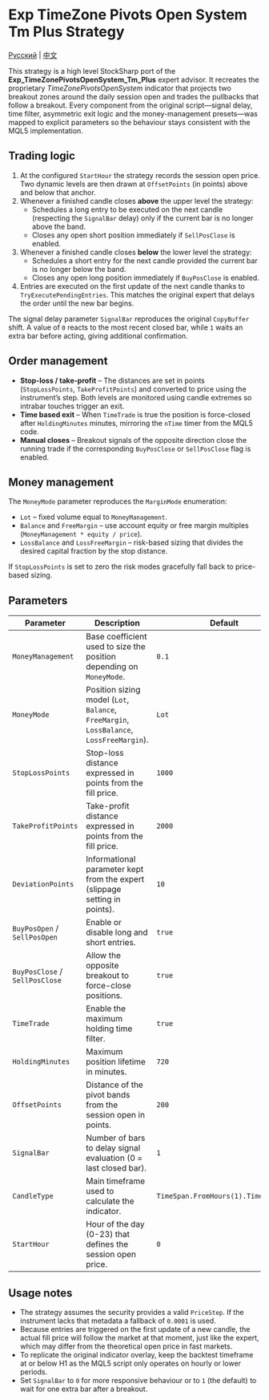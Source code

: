 # Exp TimeZone Pivots Open System Tm Plus Strategy
[Русский](README_ru.md) | [中文](README_cn.md)

This strategy is a high level StockSharp port of the **Exp_TimeZonePivotsOpenSystem_Tm_Plus** expert advisor. It recreates the proprietary *TimeZonePivotsOpenSystem* indicator that projects two breakout zones around the daily session open and trades the pullbacks that follow a breakout. Every component from the original script—signal delay, time filter, asymmetric exit logic and the money-management presets—was mapped to explicit parameters so the behaviour stays consistent with the MQL5 implementation.

## Trading logic

1. At the configured `StartHour` the strategy records the session open price. Two dynamic levels are then drawn at `OffsetPoints` (in points) above and below that anchor.
2. Whenever a finished candle closes **above** the upper level the strategy:
   - Schedules a long entry to be executed on the next candle (respecting the `SignalBar` delay) only if the current bar is no longer above the band.
   - Closes any open short position immediately if `SellPosClose` is enabled.
3. Whenever a finished candle closes **below** the lower level the strategy:
   - Schedules a short entry for the next candle provided the current bar is no longer below the band.
   - Closes any open long position immediately if `BuyPosClose` is enabled.
4. Entries are executed on the first update of the next candle thanks to `TryExecutePendingEntries`. This matches the original expert that delays the order until the new bar begins.

The signal delay parameter `SignalBar` reproduces the original `CopyBuffer` shift. A value of `0` reacts to the most recent closed bar, while `1` waits an extra bar before acting, giving additional confirmation.

## Order management

* **Stop-loss / take-profit** – The distances are set in points (`StopLossPoints`, `TakeProfitPoints`) and converted to price using the instrument’s step. Both levels are monitored using candle extremes so intrabar touches trigger an exit.
* **Time based exit** – When `TimeTrade` is true the position is force-closed after `HoldingMinutes` minutes, mirroring the `nTime` timer from the MQL5 code.
* **Manual closes** – Breakout signals of the opposite direction close the running trade if the corresponding `BuyPosClose` or `SellPosClose` flag is enabled.

## Money management

The `MoneyMode` parameter reproduces the `MarginMode` enumeration:

- `Lot` – fixed volume equal to `MoneyManagement`.
- `Balance` and `FreeMargin` – use account equity or free margin multiples (`MoneyManagement * equity / price`).
- `LossBalance` and `LossFreeMargin` – risk-based sizing that divides the desired capital fraction by the stop distance.

If `StopLossPoints` is set to zero the risk modes gracefully fall back to price-based sizing.

## Parameters

| Parameter | Description | Default |
|-----------|-------------|---------|
| `MoneyManagement` | Base coefficient used to size the position depending on `MoneyMode`. | `0.1` |
| `MoneyMode` | Position sizing model (`Lot`, `Balance`, `FreeMargin`, `LossBalance`, `LossFreeMargin`). | `Lot` |
| `StopLossPoints` | Stop-loss distance expressed in points from the fill price. | `1000` |
| `TakeProfitPoints` | Take-profit distance expressed in points from the fill price. | `2000` |
| `DeviationPoints` | Informational parameter kept from the expert (slippage setting in points). | `10` |
| `BuyPosOpen` / `SellPosOpen` | Enable or disable long and short entries. | `true` |
| `BuyPosClose` / `SellPosClose` | Allow the opposite breakout to force-close positions. | `true` |
| `TimeTrade` | Enable the maximum holding time filter. | `true` |
| `HoldingMinutes` | Maximum position lifetime in minutes. | `720` |
| `OffsetPoints` | Distance of the pivot bands from the session open in points. | `200` |
| `SignalBar` | Number of bars to delay signal evaluation (0 = last closed bar). | `1` |
| `CandleType` | Main timeframe used to calculate the indicator. | `TimeSpan.FromHours(1).TimeFrame()` |
| `StartHour` | Hour of the day (0-23) that defines the session open price. | `0` |

## Usage notes

- The strategy assumes the security provides a valid `PriceStep`. If the instrument lacks that metadata a fallback of `0.0001` is used.
- Because entries are triggered on the first update of a new candle, the actual fill price will follow the market at that moment, just like the expert, which may differ from the theoretical open price in fast markets.
- To replicate the original indicator overlay, keep the backtest timeframe at or below H1 as the MQL5 script only operates on hourly or lower periods.
- Set `SignalBar` to `0` for more responsive behaviour or to `1` (the default) to wait for one extra bar after a breakout.

